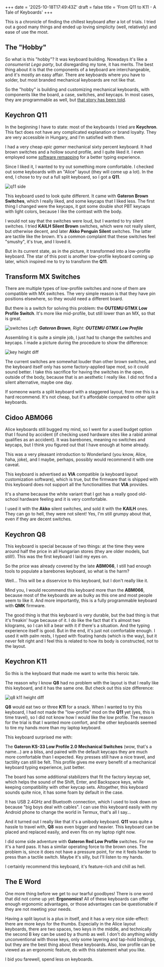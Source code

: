 +++
date = '2025-10-18T17:49:43Z'
draft = false
title = 'From Q11 to K11 - A Tale of Keyboards'
+++

This is a chronicle of finding the chillest keyboard after a lot of trials. I tried out a good many things and ended up loving simplicity (well, relatively) and ease of use the most.

<!--more-->

## The "Hobby"

So what is this "hobby"? It was keyboard building. Nowadays it's like a _consumerist Lego party_, but disregarding my tone, it has merits. The best thing about it is that the components of a keyboard are interchangeable, and it's mostly an easy affair. There are keyboards where you have to solder, but most branded mechanical keyboards are not like that.

So the "hobby" is building and customizing mechanical keyboards, with components like the board, a case, switches, and keycaps. In most cases, they are programmable as well, but [that story has been told](/posts/create-custom-keyboard-layout-with-qmk-for-no-reason).

## Keychron Q11

In the beginning I have to state: most of the keyboards I tried are **Keychron**. This fact does not have any complicated explanation or brand loyalty. They are very accessible in Hungary, and I'm satisfied with them.

I had a very cheap _epic gamer_ mechanical sixty percent keyboard. It had brown switches and a hollow sound profile, and I quite liked it. I even employed some [software remapping](/posts/making-a-better-keyboard-layout) for a better typing experience.

Since I liked it, I wanted to try out something more comfortable. I checked out some keyboards with an "Alice" layout (they will come up a lot). In the end, I chose to try out a full split keyboard, so I got a **Q11**.

![q11 side](q11-side.png)

This keyboard used to look quite different. It came with **Gateron Brown Switches**, which I really liked, and some keycaps that I liked less. The first thing I changed were the keycaps, it got some double shot PBT keycaps with light colors, because I like the contrast with the body.

I would not say that the switches were loud, but I wanted to try silent switches. I tried **KAILH Silent Brown** switches, which were not really silent, but otherwise decent, and later **Akko Penguin Silent** switches. The latter are tactile like the brown. It's a common complaint that these switches feel "smushy", it's true, and I loved it.

But in its current state, as in the picture, it transformed into a low-profile keyboard. The star of this post is another low-profile keyboard coming up later, which inspired me to try to transform the **Q11**.

## Transform MX Switches

There are multiple types of low-profile switches and none of them are compatible with MX switches. The very simple reason is that they have pin positions elsewhere, so they would need a different board.

But there is a switch for solving this problem: the **OUTEMU GTMX Low Profile Switch**. It's more like mid-profile, but still lower than an MX, so that is great.

![switches](switches.png)
_Left: **Gateron Brown**, Right: **OUTEMU GTMX Low Profile**_

Assembling it is quite a simple job, I just had to change the switches and keycaps. I made a picture during the procedure to show the difference:

![key height diff](key-height-diff.png)

The current switches are somewhat louder than other brown switches, and the keyboard itself only has some factory-applied tape mod, so it could sound better. I take this sacrifice for having the switches in the open, outside of the body, because that is an aesthetic I really like. I did not find a silent alternative, maybe one day.

If someone wants a split keyboard with a staggered layout, from me this is a hard recommend. It's not cheap, but it's affordable compared to other split keyboards.

## Cidoo ABM066

Alice keyboards still bugged my mind, so I went for a used budget option that I found by accident (if checking used hardware sites like a rabid animal qualifies as an accident). It was barebones, meaning no switches and keycaps, but I think you figured out that I have enough at home already.

This was a very pleasant introduction to Wonderland (you know, Alice, haha, joke), and I maybe, perhaps, possibly would recommend it with one caveat.

This keyboard is advertised as **VIA** compatible (a keyboard layout customization software), which is true, but the firmware that is shipped with this keyboard does not support all the functionalities that **VIA** provides.

It's a shame because the white variant that I got has a really good old-school hardware feeling and it is very comfortable.

I used it with the **Akko** silent switches, and sold it with the **KAILH** ones. They can go to hell, they were not silent! Yes, I'm still grumpy about that, even if they are decent switches.

## Keychron Q8

This keyboard is special because of two things: at the time they were around half the price in all Hungarian stores (they are older models, but still!). This was the first keyboard I laid my eyes on.

So the price was already covered by the late **ABM066**, I still had enough tools to populate a barebones keyboard, so what is the harm?

Well... This will be a disservice to this keyboard, but I don't really like it.

Mind you, I would recommend this keyboard more than the **ABM066**, because most of the keyboards are as bulky as this one and most people seem to like it. And more importantly, this is a fully programmable keyboard with **QMK** firmware.

The good thing is that this keyboard is very durable, but the bad thing is that it's freakin' huge because of it. I do like the fact that it's almost two kilograms, so I can kill a bear with it if there's a situation. And the typing experience itself is good. But in the end, it's just not comfortable enough. I used it with palm rests, I typed with floating hands (which is the way), but it never felt right and I feel this is related to how its body is constructed, not to the layout.

## Keychron K11

So this is the keyboard that made me want to write this heroic tale.

The reason why I know **Q8** had no problem with the layout is that I really like this keyboard, and it has the same one. But check out this size difference:

![q8 k11 height diff](q8-k11-diff.png)

**Q8** would eat two or three **K11** for a snack. When I wanted to try this keyboard, I had not made the "low-profile" mod on the **Q11** yet (yes, this is time travel), so I did not know how I would like the low profile. The reason for the trial is that I wanted more comfort, and the other keyboards seemed to tire my hands more than my laptop keyboard.

This keyboard surprised me with:

The **Gateron KS-33 Low Profile 2.0 Mechanical Switches** (wow, that's a name...) are a bliss, and paired with the default keycaps they are much more comfortable than I expected. Key presses still have a nice travel, and tactility can still be felt. This profile gives me every benefit of a mechanical keyboard typing experience, just better.

The board has some additional stabilizers that fit the factory keycap set, which helps the sound of the Shift, Enter, and Backspace keys, while keeping compatibility with other keycap sets. Altogether, this keyboard sounds quite nice, it has some foam by default in the case.

It has USB 2.4GHz and Bluetooth connection, which I used to look down on because "big boys deal with cables". I can use this keyboard easily with my Android phone to change the world in Termux, that's all I say...

And it turned out I really like that it's a unibody keyboard. **Q11** was quite a hassle to travel with, **Q8** was even bigger and heavier. This keyboard can be placed and replaced easily, and even fits on my laptop right now.

I did some side adventure with **Gateron Red Low Profile** switches. For me it's a hard pass. It has a similar operating force to the brown ones. The problem is, since it does not have a pressure point, for me it feels harder to press than a tactile switch. Maybe it's silly, but I'll listen to my hands.

I certainly recommend this keyboard, it's feature-rich and chill as hell.

## The E Word

One more thing before we get to our tearful goodbyes! There is one word that did not come up yet: **Ergonomics!** All of these keyboards can offer enough ergonomic advantages, or those advantages can be questionable if they are not meeting your needs.

Having a split layout is a plus in itself, and it has a very nice side-effect: there are more keys for the thumbs. Especially in the Alice layout keyboards, there are two spaces, two keys in the middle, and technically the second B key can be used by a thumb as well. I don't do anything wildly unconventional with those keys, only some layering and tap-hold bindings, but they are the best thing about these keyboards. Also, low profile can be viewed as an ergonomic feature, do with this statement what you like.

I bid you farewell, spend less on keyboards.
